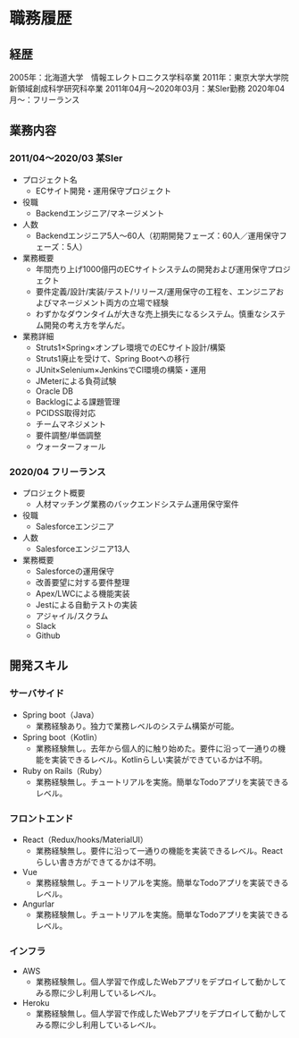 # 職務履歴
## 経歴
2005年：北海道大学　情報エレクトロニクス学科卒業
2011年：東京大学大学院　新領域創成科学研究科卒業
2011年04月～2020年03月：某SIer勤務
2020年04月～：フリーランス

## 業務内容
### 2011/04～2020/03 某SIer
- プロジェクト名
  - ECサイト開発・運用保守プロジェクト
- 役職
  - Backendエンジニア/マネージメント
- 人数
  - Backendエンジニア5人～60人（初期開発フェーズ：60人／運用保守フェーズ：5人）
- 業務概要
  - 年間売り上げ1000億円のECサイトシステムの開発および運用保守プロジェクト
  - 要件定義/設計/実装/テスト/リリース/運用保守の工程を、エンジニアおよびマネージメント両方の立場で経験
  - わずかなダウンタイムが大きな売上損失になるシステム。慎重なシステム開発の考え方を学んだ。
- 業務詳細
  - Struts1×Spring×オンプレ環境でのECサイト設計/構築
  - Struts1廃止を受けて、Spring Bootへの移行
  - JUnit×Selenium×JenkinsでCI環境の構築・運用
  - JMeterによる負荷試験
  - Oracle DB
  - Backlogによる課題管理
  - PCIDSS取得対応
  - チームマネジメント
  - 要件調整/単価調整
  - ウォーターフォール

### 2020/04 フリーランス
- プロジェクト概要
  - 人材マッチング業務のバックエンドシステム運用保守案件
- 役職
  - Salesforceエンジニア
- 人数
  - Salesforceエンジニア13人
- 業務概要
  - Salesforceの運用保守
  - 改善要望に対する要件整理
  - Apex/LWCによる機能実装
  - Jestによる自動テストの実装
  - アジャイル/スクラム
  - Slack
  - Github

## 開発スキル
### サーバサイド
- Spring boot（Java）
  - 業務経験あり。独力で業務レベルのシステム構築が可能。
- Spring boot（Kotlin）
  - 業務経験無し。去年から個人的に触り始めた。要件に沿って一通りの機能を実装できるレベル。Kotlinらしい実装ができているかは不明。
- Ruby on Rails（Ruby）
  - 業務経験無し。チュートリアルを実施。簡単なTodoアプリを実装できるレベル。

### フロントエンド
- React（Redux/hooks/MaterialUI）
  - 業務経験無し。要件に沿って一通りの機能を実装できるレベル。Reactらしい書き方ができてるかは不明。
- Vue
  - 業務経験無し。チュートリアルを実施。簡単なTodoアプリを実装できるレベル。
- Angurlar
  - 業務経験無し。チュートリアルを実施。簡単なTodoアプリを実装できるレベル。

### インフラ
- AWS
  - 業務経験無し。個人学習で作成したWebアプリをデプロイして動かしてみる際に少し利用しているレベル。
- Heroku
  - 業務経験無し。個人学習で作成したWebアプリをデプロイして動かしてみる際に少し利用しているレベル。
